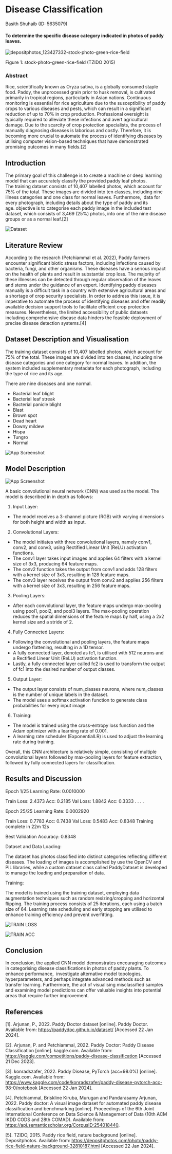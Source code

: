 
# Disease Classification
Basith Shuhaib (ID: 5635079)

#### To determine the specific disease category indicated in photos of paddy leaves.

![depositphotos_123427332-stock-photo-green-rice-field](https://github.com/BasithMedia/s5635079_SEM/assets/149077310/14072839-aeb3-4b8a-8ea0-a171e945c494)

Figure 1: stock-photo-green-rice-field (TZIDO 2015)

### Abstract
Rice, scientifically known as Oryza sativa, is a globally consumed staple food. Paddy, the unprocessed grain prior to husk removal, is cultivated primarily in tropical regions, particularly in Asian nations. Continuous monitoring is essential for rice agriculture due to the susceptibility of paddy crops to various diseases and pests, which can result in a significant reduction of up to 70% in crop production. Professional oversight is typically required to alleviate these infections and avert agricultural damage. Due to the scarcity of crop protection specialists, the process of manually diagnosing diseases is laborious and costly. Therefore, it is becoming more crucial to automate the process of identifying diseases by utilising computer vision-based techniques that have demonstrated promising outcomes in many fields.[2]

## Introduction
The primary goal of this challenge is to create a machine or deep learning model that can accurately classify the provided paddy leaf photos. The training dataset consists of 10,407 labelled photos, which account for 75% of the total. These images are divided into ten classes, including nine illness categories and one class for normal leaves. Furthermore,  data for every photograph, including details about the type of paddy and its age. objective is to categorise each paddy image in the included test dataset, which consists of 3,469 (25%) photos, into one of the nine disease groups or as a normal leaf.[2]

![Dataset](https://github.com/BasithMedia/s5635079_SEM/assets/149077310/902568ab-0e4b-4a1f-881c-9bcdea864a85)

## Literature Review

According to the research (Petchiammal et al. 2022), Paddy farmers encounter significant biotic stress factors, including infections caused by bacteria, fungi, and other organisms. These diseases have a serious impact on the health of plants and result in substantial crop loss.
The majority of these illnesses can be detected through regular observation of the leaves and stems under the guidance of an expert. Identifying paddy diseases manually is a difficult task in a country with extensive agricultural areas and a shortage of crop security specialists. In order to address this issue, it is imperative to automate the process of identifying diseases and offer readily available decision support tools to facilitate efficient crop protection measures. Nevertheless, the limited accessibility of public datasets including comprehensive disease data hinders the feasible deployment of precise disease detection systems.[4]


## Dataset Description and Visualisation
The training dataset consists of 10,407 labelled photos, which account for 75% of the total. These images are divided into ten classes, including nine disease categories and one category for normal leaves. In addition, the system included supplementary metadata for each photograph, including the type of rice and its age. 


There are nine diseases and one normal.

- Bacterial leaf blight
- Bacterial leaf streak
- Bacterial panicle blight 
- Blast 
- Brown spot
- Dead heart
- Downy mildew
- Hispa
- Tungro 
- Normal

![App Screenshot](https://via.placeholder.com/468x300?text=App+Screenshot+Here)


## Model Description

![App Screenshot](https://via.placeholder.com/468x300?text=App+Screenshot+Here)

A basic convolutional neural network (CNN) was used as the model. The model is described in in depth as follows:

1. Input Layer:
- The model receives a 3-channel picture (RGB) with varying dimensions for both height and width as input.

2. Convolutional Layers:
- The model initiates with three convolutional layers, namely conv1, conv2, and conv3, using Rectified Linear Unit (ReLU) activation functions.
- The conv1 layer takes input images and applies 64 filters with a kernel size of 3x3, producing 64 feature maps.
- The conv2 function takes the output from conv1 and adds 128 filters with a kernel size of 3x3, resulting in 128 feature maps.
- The conv3 layer receives the output from conv2 and applies 256 filters with a kernel size of 3x3, resulting in 256 feature maps.

3. Pooling Layers:
- After each convolutional layer, the feature maps undergo max-pooling using pool1, pool2, and pool3 layers. The max-pooling operation reduces the spatial dimensions of the feature maps by half, using a 2x2 kernel size and a stride of 2.

4. Fully Connected Layers:
- Following the convolutional and pooling layers, the feature maps undergo flattening, resulting in a 1D tensor.
- A fully connected layer, denoted as fc1, is utilised with 512 neurons and a Rectified Linear Unit (ReLU) activation function.
- Lastly, a fully connected layer called fc2 is used to transform the output of fc1 into the desired number of output classes.

5. Output Layer:
- The output layer consists of num_classes neurons, where num_classes is the number of unique labels in the dataset.
- The model uses a softmax activation function to generate class probabilities for every input image.

6. Training:
- The model is trained using the cross-entropy loss function and the Adam optimizer with a learning rate of 0.001.
- A learning rate scheduler (ExponentialLR) is used to adjust the learning rate during training.

Overall, this CNN architecture is relatively simple, consisting of multiple convolutional layers followed by max-pooling layers for feature extraction, followed by fully connected layers for classification.


## Results and Discussion

Epoch 1/25
Learning Rate: 0.0010000

Train Loss: 2.4373 Acc: 0.2185
Val Loss: 1.8842 Acc: 0.3333
.
.
.
.

Epoch 25/25
Learning Rate: 0.0002920

Train Loss: 0.7783 Acc: 0.7438
Val Loss: 0.5483 Acc: 0.8348
Training complete in 22m 12s

Best Validation Accuracy: 0.8348

Dataset and Data Loading:

The dataset has photos classified into distinct categories reflecting different diseases.
The loading of images is accomplished by use the OpenCV and PIL libraries, while a custom dataset class called PaddyDataset is developed to manage the loading and preparation of data.

Training:

The model is trained using the training dataset, employing data augmentation techniques such as random resizing/cropping and horizontal flipping. The training process consists of 25 iterations, each using a batch size of 64. Learning rate scheduling and early stopping are utilised to enhance training efficiency and prevent overfitting.

![TRAIN LOSS](https://github.com/BasithMedia/s5635079_SEM/assets/149077310/ee40402c-0236-4089-8774-5a220b2b75db)


![TRAIN ACC](https://github.com/BasithMedia/s5635079_SEM/assets/149077310/88f3559e-a9e6-4da8-b13b-dde3a04ae0dc)


## Conclusion

In conclusion, the applied CNN model demonstrates encouraging outcomes in categorising disease classifications in photos of paddy plants. To enhance performance,  investigate alternative model topologies, hyperparameters, and perhaps integrate advanced methods such as transfer learning. Furthermore, the act of visualising misclassified samples and examining model predictions can offer valuable insights into potential areas that require further improvement.


## References

[1].	Arjunan, P., 2022. Paddy Doctor dataset [online]. Paddy Doctor. Available from: https://paddydoc.github.io/dataset/ [Accessed 22 Jan 2024].

[2].	Arjunan, P. and Petchiammal, 2022. Paddy Doctor: Paddy Disease Classification [online]. kaggle.com. Available from: https://kaggle.com/competitions/paddy-disease-classification [Accessed 21 Dec 2023].

[3].	konradszafer, 2022. Paddy Disease, PyTorch (acc=98.0%) [online]. Kaggle.com. Available from: https://www.kaggle.com/code/konradszafer/paddy-disease-pytorch-acc-98-0/notebook [Accessed 22 Jan 2024].

[4]. Petchiammal, Briskline Kiruba, Murugan and Pandarasamy Arjunan, 2022. Paddy doctor: A visual image dataset for automated paddy disease classification and benchmarking [online]. Proceedings of the 6th Joint International Conference on Data Science & Management of Data (10th ACM IKDD CODS and 28th COMAD). Available from: https://api.semanticscholar.org/CorpusID:254018440.

[5]. TZIDO, 2015. Paddy rice field, nature background [online]. Depositphotos. Available from: https://depositphotos.com/photo/paddy-rice-field-nature-background-32810187.html [Accessed 22 Jan 2024].




